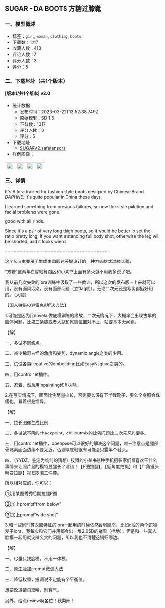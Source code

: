 ## SUGAR - DA BOOTS 方糖过膝靴
### 一、模型概述

- 标签：`girl`, `woman`, `clothing`, `boots`
- 下载数：1317
- 收藏人数：413
- 评论人数：7
- 评分人数：3
- 评分：5

### 二、下载地址（共1个版本）

#### [版本1/共1个版本] v2.0

- 统计数据
  - 发布时间：2023-03-22T13:52:38.749Z
  - 原始模型：SD 1.5
  - 下载数：1317
  - 评分人数：3
  - 评分：5
- 下载地址
  - [SUGARV2.safetensors](https://civitai.com/api/download/models/25256)
- 样例图像：

| <img src="https://image.civitai.com/xG1nkqKTMzGDvpLrqFT7WA/7ce92d80-8cf8-487f-486e-d562e765cb00/width=450/283544.jpeg" /> | <img src="https://image.civitai.com/xG1nkqKTMzGDvpLrqFT7WA/1cd95e20-ac79-4e33-d95a-b37179daea00/width=450/283543.jpeg" /> | <img src="https://image.civitai.com/xG1nkqKTMzGDvpLrqFT7WA/378cd2b1-5dcf-45a5-0495-9616d0b5c900/width=450/283542.jpeg" /> | <img src="https://image.civitai.com/xG1nkqKTMzGDvpLrqFT7WA/9f160d94-b812-477c-4314-c916f22fd400/width=450/283541.jpeg" /> |
| ---- | ---- | ---- | ---- |


### 三、详情
<p>It's A lora trained for fashion style boots designed by Chinese Brand <em>DAPHNE. </em>It's quite popular in China these days.</p><p>I learned something from previous failures, so now the style polution and facial problems were gone.</p><p>good with all kinds.</p><p>Since it's a pair of very long thigh boots, so it would be better to set the ratio pretty long, if you want a standing full body shot, otherwise the leg will be shorted, and it looks wierd.</p><p>====================================</p><p>这个lora主要用于生成由国牌达芙妮设计的一种方头款式过膝长靴，</p><p>“方糖”这两年在睿站舞蹈区和小某书上面有多火就不用我多说了吧。</p><p>我从前几次失败的lora训练中汲取了一些教训，所以这次的发布版一上来就可以用，没有画风污染，没有面部问题（立flag呢）。无论二次元还是写实都挺好用的。（大嘘）</p><p>【国人特供の避雷点&amp;解决方法】</p><p>1.可能是因为用novelai做底模训练的缘故，二次元情况下，大概率会出现古早的肢体问题，比如三条腿或者大腿和靴筒位置对不上，站姿基本无问题。</p><p>【解】</p><p>一、多试不同结点。</p><p>二、减少稀奇古怪的角度和姿势，dynamic angle之类的少用。</p><p>三、试试各类negative的embedding比如EasyNagtive之类的。</p><p>四、用controlnet插件。</p><p>五、忍着，然后用inpainting修复抹除。</p><p></p><p>2.在写实情况下，画面比例尽量拉长，否则要么没有下半截靴子，要么全身照会侏儒化，看着很是怪异。</p><p>【解】</p><p>一、拉长图像生成比例</p><p>二、多试试不同的checkpoint，chilloutmix的比例问题比二次元风的要多。</p><p>三、用controlnet插件，openpose可以很好的解决这个问题，唯一注意点是腿部骨骼离画面边缘不要太近，否则厚底鞋很有可能会只露半个鞋头。</p><p>四、（YYDZ，鉴定为纯纯的猜想）狡猾的小某书崽种手机摄影家们都喜欢干什么事情来让照片里的模特显腿长？没错！【P图拉腿】、【低角度拍摄】和【广角镜头畸变拉腿】视觉欺骗三件套。</p><p>所以相对应的，你可以：</p><p>①用某图秀秀后期拉腿P图</p><p>②加上prompt“from below”</p><p> ③加上prompt“wide shot”</p><p></p><p>3.和一些同时带衣服特征的lora一起用的时候依然会崩崩崩，比如c站的两个蛇喰梦子lora，我每次和它们并用都会出一堆2.05D的鬼图（捶地），但是和一些真人脸模一起用就没辣么大的问题，所以我也不清楚这锅归哪边。</p><p>【解】</p><p>一、尽量只找脸模，不用一体模。</p><p>二、原生脸加prompt微调大法</p><p>三、降低权重，摁调说不定能有个平衡值。</p><p></p><p>想要改进请自取哈，别客气。</p><p>另外，给点review啊各位！秋梨膏！</p>